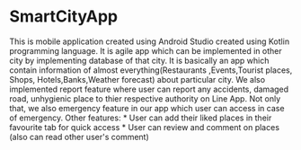 # SmartCityApp
This is mobile application created using Android Studio created using Kotlin programming language. 
It is agile app which can be implemented in other city by implementing database of that city.
It is basically an app which contain information of almost everything(Restaurants ,Events,Tourist places, Shops, Hotels,Banks,Weather forecast) about particular city.
We also implemented report feature where user can report any accidents, damaged road, unhygienic place to thier respective authority on Line App.
Not only that, we also emergency feature in our app which user can access in case of emergency.
Other features:
       * User can add their liked places in their favourite tab for quick access
       * User can review and comment on places (also can read other user's comment)

